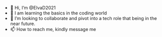 - 👋 Hi, I’m @ElvaD2021
- 👀 I am learning the basics in the coding world
- 💞️ I’m looking to collaborate and pivot into a tech role that being in the near future. 
- 📫 How to reach me, kindly message me

<!---
ElvaD2021/ElvaD2021 is a ✨ special ✨ repository because its `README.md` (this file) appears on your GitHub profile.
You can click the Preview link to take a look at your changes.
--->
